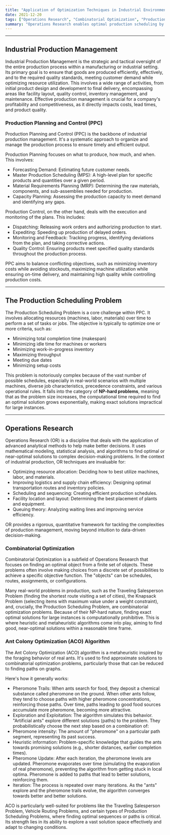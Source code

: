 ```yaml
---
title: "Application of Optimization Techniques in Industrial Environments"
date: 2021-12-20
tags: ["Operations Research", "Combinatorial Optimization", "Production Planning and Control", "Process Optimization"]
summary: "Operations Research enables optimal production scheduling by efficiently allocating resources and sequencing tasks to maximize productivity and minimize delays."
---
```


---

## Industrial Production Management

Industrial Production Management is the strategic and tactical oversight of the entire production process within a manufacturing or industrial setting. Its primary goal is to ensure that goods are produced efficiently, effectively, and to the required quality standards, meeting customer demand while optimizing resource utilization. This involves a wide range of activities, from initial product design and development to final delivery, encompassing areas like facility layout, quality control, inventory management, and maintenance. Effective production management is crucial for a company's profitability and competitiveness, as it directly impacts costs, lead times, and product quality.

### Production Planning and Control (PPC)

Production Planning and Control (PPC) is the backbone of industrial production management. It's a systematic approach to organize and manage the production process to ensure timely and efficient output.

Production Planning focuses on what to produce, how much, and when. This involves:
* Forecasting Demand: Estimating future customer needs.
* Master Production Scheduling (MPS): A high-level plan for specific products and quantities over a given period.
* Material Requirements Planning (MRP): Determining the raw materials, components, and sub-assemblies needed for production.
* Capacity Planning: Assessing the production capacity to meet demand and identifying any gaps.

Production Control, on the other hand, deals with the execution and monitoring of the plans. This includes:
* Dispatching: Releasing work orders and authorizing production to start.
* Expediting: Speeding up production of delayed orders.
* Monitoring and Feedback: Tracking progress, identifying deviations from the plan, and taking corrective actions.
* Quality Control: Ensuring products meet specified quality standards throughout the production process.

PPC aims to balance conflicting objectives, such as minimizing inventory costs while avoiding stockouts, maximizing machine utilization while ensuring on-time delivery, and maintaining high quality while controlling production costs.

---

## The Production Scheduling Problem

The Production Scheduling Problem is a core challenge within PPC. It involves allocating resources (machines, labor, materials) over time to perform a set of tasks or jobs. The objective is typically to optimize one or more criteria, such as:

* Minimizing total completion time (makespan)
* Minimizing idle time for machines or workers
* Minimizing work-in-progress inventory
* Maximizing throughput
* Meeting due dates
* Minimizing setup costs

This problem is notoriously complex because of the vast number of possible schedules, especially in real-world scenarios with multiple machines, diverse job characteristics, precedence constraints, and various operational rules. It falls into the category of **NP-hard problems**, meaning that as the problem size increases, the computational time required to find an optimal solution grows exponentially, making exact solutions impractical for large instances.

---

## Operations Research

Operations Research (OR) is a discipline that deals with the application of advanced analytical methods to help make better decisions. It uses mathematical modeling, statistical analysis, and algorithms to find optimal or near-optimal solutions to complex decision-making problems. In the context of industrial production, OR techniques are invaluable for:

* Optimizing resource allocation: Deciding how to best utilize machines, labor, and materials.
* Improving logistics and supply chain efficiency: Designing optimal transportation routes and inventory policies.
* Scheduling and sequencing: Creating efficient production schedules.
* Facility location and layout: Determining the best placement of plants and equipment.
* Queuing theory: Analyzing waiting lines and improving service efficiency.

OR provides a rigorous, quantitative framework for tackling the complexities of production management, moving beyond intuition to data-driven decision-making.

### Combinatorial Optimization

Combinatorial Optimization is a subfield of Operations Research that focuses on finding an optimal object from a finite set of objects. These problems often involve making choices from a discrete set of possibilities to achieve a specific objective function. The "objects" can be schedules, routes, assignments, or configurations.

Many real-world problems in production, such as the Traveling Salesperson Problem (finding the shortest route visiting a set of cities), the Knapsack Problem (selecting items with maximum value under a weight constraint), and, crucially, the Production Scheduling Problem, are combinatorial optimization problems. Because of their NP-hard nature, finding exact optimal solutions for large instances is computationally prohibitive. This is where heuristic and metaheuristic algorithms come into play, aiming to find good, near-optimal solutions within a reasonable time frame.

### Ant Colony Optimization (ACO) Algorithm

The Ant Colony Optimization (ACO) algorithm is a metaheuristic inspired by the foraging behavior of real ants. It's used to find approximate solutions to combinatorial optimization problems, particularly those that can be reduced to finding paths on graphs.

Here's how it generally works:
* Pheromone Trails: When ants search for food, they deposit a chemical substance called pheromone on the ground. When other ants follow, they tend to choose paths with higher pheromone concentrations, reinforcing those paths. Over time, paths leading to good food sources accumulate more pheromone, becoming more attractive.
* Exploration and Exploitation: The algorithm simulates this behavior. "Artificial ants" explore different solutions (paths) to the problem. They probabilistically choose the next step based on a combination of:
* Pheromone intensity: The amount of "pheromone" on a particular path segment, representing its past success.
* Heuristic information: Problem-specific knowledge that guides the ants towards promising solutions (e.g., shorter distances, earlier completion times).
* Pheromone Update: After each iteration, the pheromone levels are updated. Pheromone evaporates over time (simulating the evaporation of real pheromone), preventing the algorithm from getting stuck in local optima. Pheromone is added to paths that lead to better solutions, reinforcing them.
* Iteration: The process is repeated over many iterations. As the "ants" explore and the pheromone trails evolve, the algorithm converges towards better and better solutions.

ACO is particularly well-suited for problems like the Traveling Salesperson Problem, Vehicle Routing Problems, and certain types of Production Scheduling Problems, where finding optimal sequences or paths is critical. Its strength lies in its ability to explore a vast solution space effectively and adapt to changing conditions.
